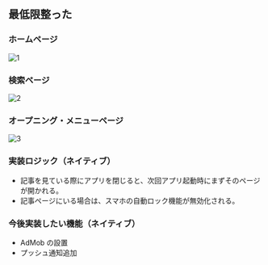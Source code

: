 ## 最低限整った

### ホームページ

![1](https://github.com/user-attachments/assets/ccdfebaf-eddb-41fb-88ed-9894e65f1c27)

### 検索ページ

![2](https://github.com/user-attachments/assets/50214b24-17a5-426e-b888-1790971cf13d)

### オープニング・メニューページ

![3](https://github.com/user-attachments/assets/a1344fef-c9c5-4c09-9bc9-eb2b4d08a42f)

### 実装ロジック（ネイティブ）

- 記事を見ている際にアプリを閉じると、次回アプリ起動時にまずそのページが開かれる。
- 記事ページにいる場合は、スマホの自動ロック機能が無効化される。

### 今後実装したい機能（ネイティブ）

- AdMob の設置
- プッシュ通知追加
